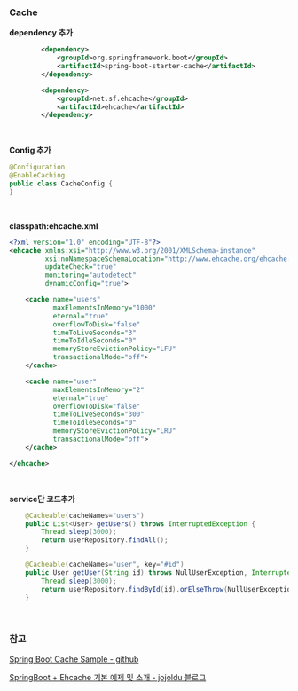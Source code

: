 ### Cache

**dependency 추가**
```xml
        <dependency>
            <groupId>org.springframework.boot</groupId>
            <artifactId>spring-boot-starter-cache</artifactId>
        </dependency>

        <dependency>
            <groupId>net.sf.ehcache</groupId>
            <artifactId>ehcache</artifactId>
        </dependency>
```

&nbsp;

**Config 추가**
```java
@Configuration
@EnableCaching
public class CacheConfig {
}
```

&nbsp;

**classpath:ehcache.xml**
```xml
<?xml version="1.0" encoding="UTF-8"?>
<ehcache xmlns:xsi="http://www.w3.org/2001/XMLSchema-instance"
         xsi:noNamespaceSchemaLocation="http://www.ehcache.org/ehcache.xsd"
         updateCheck="true"
         monitoring="autodetect"
         dynamicConfig="true">

    <cache name="users"
           maxElementsInMemory="1000"
           eternal="true"
           overflowToDisk="false"
           timeToLiveSeconds="3"
           timeToIdleSeconds="0"
           memoryStoreEvictionPolicy="LFU"
           transactionalMode="off">
    </cache>

    <cache name="user"
           maxElementsInMemory="2"
           eternal="true"
           overflowToDisk="false"
           timeToLiveSeconds="300"
           timeToIdleSeconds="0"
           memoryStoreEvictionPolicy="LRU"
           transactionalMode="off">
    </cache>

</ehcache>
```

&nbsp;

**service단 코드추가**
```java
    @Cacheable(cacheNames="users")
    public List<User> getUsers() throws InterruptedException {
        Thread.sleep(3000);
        return userRepository.findAll();
    }

    @Cacheable(cacheNames="user", key="#id")
    public User getUser(String id) throws NullUserException, InterruptedException {
        Thread.sleep(3000);
        return userRepository.findById(id).orElseThrow(NullUserException::new);
    }
```

&nbsp;
&nbsp;

### 참고

[Spring Boot Cache Sample - github](https://github.com/spring-projects/spring-boot/tree/master/spring-boot-samples/spring-boot-sample-cache)

[SpringBoot + Ehcache 기본 예제 및 소개 - jojoldu 블로그](https://jojoldu.tistory.com/57)
